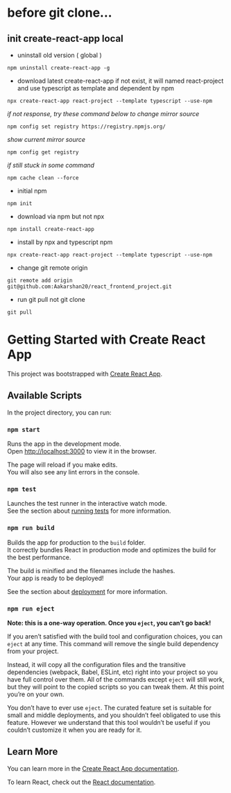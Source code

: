 # before git clone...

## init create-react-app local

- uninstall old version ( global )

```
npm uninstall create-react-app -g
```

- download latest create-react-app if not exist, it will named react-project and use typescript as template and dependent by npm

```
npx create-react-app react-project --template typescript --use-npm
```

_if not response, try these command below to change mirror source_

```
npm config set registry https://registry.npmjs.org/
```

_show current mirror source_

```
npm config get registry
```

_if still stuck in some command_

```
npm cache clean --force
```

- initial npm

```
npm init
```

- download via npm but not npx

```
npm install create-react-app
```

- install by npx and typescript npm

```
npx create-react-app react-project --template typescript --use-npm
```

- change git remote origin 

```
git remote add origin git@github.com:Aakarshan20/react_frontend_project.git
```

- run git pull not git clone

```
git pull 
```
# Getting Started with Create React App

This project was bootstrapped with [Create React App](https://github.com/facebook/create-react-app).

## Available Scripts

In the project directory, you can run:

### `npm start`

Runs the app in the development mode.\
Open [http://localhost:3000](http://localhost:3000) to view it in the browser.

The page will reload if you make edits.\
You will also see any lint errors in the console.

### `npm test`

Launches the test runner in the interactive watch mode.\
See the section about [running tests](https://facebook.github.io/create-react-app/docs/running-tests) for more information.

### `npm run build`

Builds the app for production to the `build` folder.\
It correctly bundles React in production mode and optimizes the build for the best performance.

The build is minified and the filenames include the hashes.\
Your app is ready to be deployed!

See the section about [deployment](https://facebook.github.io/create-react-app/docs/deployment) for more information.

### `npm run eject`

**Note: this is a one-way operation. Once you `eject`, you can’t go back!**

If you aren’t satisfied with the build tool and configuration choices, you can `eject` at any time. This command will remove the single build dependency from your project.

Instead, it will copy all the configuration files and the transitive dependencies (webpack, Babel, ESLint, etc) right into your project so you have full control over them. All of the commands except `eject` will still work, but they will point to the copied scripts so you can tweak them. At this point you’re on your own.

You don’t have to ever use `eject`. The curated feature set is suitable for small and middle deployments, and you shouldn’t feel obligated to use this feature. However we understand that this tool wouldn’t be useful if you couldn’t customize it when you are ready for it.

## Learn More

You can learn more in the [Create React App documentation](https://facebook.github.io/create-react-app/docs/getting-started).

To learn React, check out the [React documentation](https://reactjs.org/).
